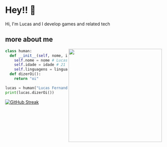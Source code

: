 # Hey!! 👋

Hi, I'm Lucas and I develop games and related tech


## more about me 

<img align="right" width="300" src="https://i2.wp.com/allhtaccess.info/wp-content/uploads/2018/03/programming.gif?fit=1281%2C716&ssl=1" />

```python
class human:
  def __init__(self, nome, idade, linguagens):
    self.nome = nome # Lucas Fernandes
    self.idade = idade # 21 anos
    self.linguagens = linguagens # Python, C#, Lua
  def dizerOi():
    return "oi"
  
lucas = human("Lucas Fernandes", "21 anos", "Python, C#, Lua")
print(lucas.dizerOi())
```

[![GitHub Streak](https://streak-stats.demolab.com?user=notluxca&theme=tokyonight-duo&hide_longest_streak=true)](https://git.io/streak-stats)

<br>

